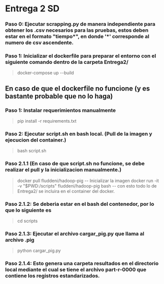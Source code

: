 # Entrega 2 SD
### Paso 0: Ejecutar scrapping.py de manera independiente para obtener los .csv necesarios para las pruebas, estos deben estar en el formato "tiempo*", en donde '*' corresponde al numero de csv ascendente.
### Paso 1: Inicializar el dockerfile para preparar el entorno con el siguiente comando dentro de la carpeta Entrega2/
> docker-compose up --build
>
## En caso de que el dockerfile no funcione (y es bastante probable que no lo haga)
### Paso 1: Instalar requerimientos manualmente
> pip install -r requirements.txt
### Paso 2: Ejecutar script.sh en bash local. (Pull de la imagen y ejecucion del container.)
> bash script.sh
### Paso 2.1.1 (En caso de que script.sh no funcione, se debe realizar el pull y la inicializacion manualmente.)
> docker pull fluddeni/hadoop-pig
-- Inicializar la imagen
> docker run -it   -v "$PWD:/scripts"   fluddeni/hadoop-pig   bash
> -- con esto todo lo de Entrega2/ se incluira en el container del docker.
### Paso 2.1.2: Se deberia estar en el bash del contenedor, por lo que lo siguiente es
> cd scripts
### Paso 2.1.3: Ejecutar el archivo cargar_pig.py que llama al archivo .pig
>python cargar_pig.py
### Paso 2.1.4: Esto genera una carpeta resultados en el directorio local mediante el cual se tiene el archivo part-r-0000 que contiene los registros estandarizados.

